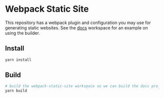 # Webpack Static Site

This repository has a webpack plugin and configuration you may use for generating static websites. See the [docs](src/docs) workspace for an example on using the builder.

## Install

```bash
yarn install
```

## Build

```bash
# build the webpack-static-site workspace so we can build the docs project
yarn build
```

